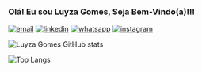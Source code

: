 ### Olá! Eu sou Luyza Gomes, Seja Bem-Vindo(a)!!!

[![email](https://img.shields.io/badge/Gmail-D14836?style=for-the-badge&logo=gmail&logoColor=white)](gomesluyza43@gmail.com)
[![linkedin](https://img.shields.io/badge/LinkedIn-0077B5?style=for-the-badge&logo=linkedin&logoColor=white)](http://linkedin.com/in/luyza-gomes-9b826327b)
[![whatsapp](https://img.shields.io/badge/WhatsApp-25D366?style=for-the-badge&logo=whatsapp&logoColor=white)](https://wa.me/5598985105341?text=Oie!%20Vim%20pelo%20GitHub%20%F0%9F%98%84)
[![instagram](https://img.shields.io/badge/Instagram-E4405F?style=for-the-badge&logo=instagram&logoColor=white)](https://www.instagram.com/luyzagomesl?igsh=MXU5ODczcW5kaDV0dA%3D%3D&utm_source=qr)

![Luyza Gomes GitHub stats](https://github-readme-stats.vercel.app/api?username=gomeszks&show_icons=true&bg_color=00000000)

![Top Langs](https://github-readme-stats.vercel.app/api/top-langs/?username=gomeszks&layout=compact)
